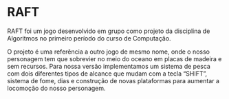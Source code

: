 # RAFT

RAFT foi um jogo desenvolvido em grupo como projeto da disciplina de Algoritmos no primeiro período do curso de Computação.

O projeto é uma referência a outro jogo de mesmo nome, onde o nosso personagem tem que sobrevier no meio do oceano em placas de madeira e sem recursos. Para nossa versão implementamos um sistema de pesca com dois diferentes tipos de alcance que mudam com a tecla “SHIFT”, sistema de fome, dias e construção de novas plataformas para aumentar a locomoção do nosso personagem.

